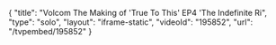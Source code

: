 {
    "title": "Volcom  The Making of 'True To This' EP4  'The Indefinite Ri",
    "type": "solo",
    "layout": "iframe-static",
    "videoId": "195852",
    "url": "\/tvpembed\/195852"
}